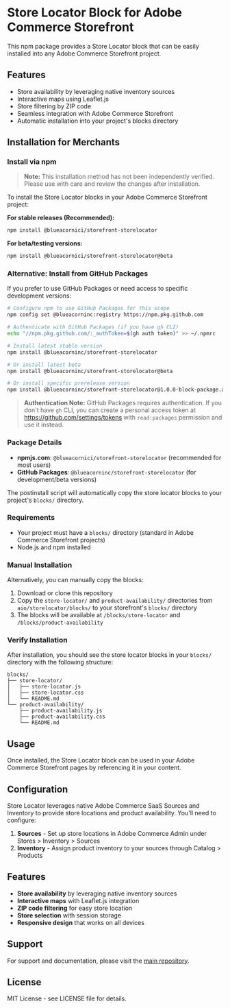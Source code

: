 # Store Locator Block for Adobe Commerce Storefront

This npm package provides a Store Locator block that can be easily installed into any Adobe Commerce Storefront project.

## Features

- Store availability by leveraging native inventory sources
- Interactive maps using Leaflet.js
- Store filtering by ZIP code
- Seamless integration with Adobe Commerce Storefront
- Automatic installation into your project's blocks directory

## Installation for Merchants

### Install via npm

> **Note:** This installation method has not been independently verified. Please use with care and review the changes after installation.

To install the Store Locator blocks in your Adobe Commerce Storefront project:

**For stable releases (Recommended):**

```bash
npm install @blueacornici/storefront-storelocator
```

**For beta/testing versions:**

```bash
npm install @blueacornici/storefront-storelocator@beta
```

### Alternative: Install from GitHub Packages

If you prefer to use GitHub Packages or need access to specific development versions:

```bash
# Configure npm to use GitHub Packages for this scope
npm config set @blueacorninc:registry https://npm.pkg.github.com

# Authenticate with GitHub Packages (if you have gh CLI)
echo "//npm.pkg.github.com/:_authToken=$(gh auth token)" >> ~/.npmrc

# Install latest stable version
npm install @blueacorninc/storefront-storelocator

# Or install latest beta
npm install @blueacorninc/storefront-storelocator@beta

# Or install specific prerelease version
npm install @blueacorninc/storefront-storelocator@1.0.0-block-package.abc1234
```

> **Authentication Note:** GitHub Packages requires authentication. If you don't have `gh` CLI, you can create a personal access token at https://github.com/settings/tokens with `read:packages` permission and use it instead.

### Package Details

- **npmjs.com**: `@blueacornici/storefront-storelocator` (recommended for most users)
- **GitHub Packages**: `@blueacorninc/storefront-storelocator` (for development/beta versions)

The postinstall script will automatically copy the store locator blocks to your project's `blocks/` directory.

### Requirements

- Your project must have a `blocks/` directory (standard in Adobe Commerce Storefront projects)
- Node.js and npm installed

### Manual Installation

Alternatively, you can manually copy the blocks:

1. Download or clone this repository
2. Copy the `store-locator/` and `product-availability/` directories from `aio/storelocator/blocks/` to your storefront's `blocks/` directory
3. The blocks will be available at `/blocks/store-locator` and `/blocks/product-availability`

### Verify Installation

After installation, you should see the store locator blocks in your `blocks/` directory with the following structure:

```
blocks/
├── store-locator/
│   ├── store-locator.js
│   ├── store-locator.css
│   └── README.md
└── product-availability/
    ├── product-availability.js
    ├── product-availability.css
    └── README.md
```

## Usage

Once installed, the Store Locator block can be used in your Adobe Commerce Storefront pages by referencing it in your content.

## Configuration

Store Locator leverages native Adobe Commerce SaaS Sources and Inventory to provide store locations and product availability. You'll need to configure:

1. **Sources** - Set up store locations in Adobe Commerce Admin under Stores > Inventory > Sources
2. **Inventory** - Assign product inventory to your sources through Catalog > Products

## Features

- **Store availability** by leveraging native inventory sources
- **Interactive maps** with Leaflet.js integration
- **ZIP code filtering** for easy store location
- **Store selection** with session storage
- **Responsive design** that works on all devices

## Support

For support and documentation, please visit the [main repository](https://github.com/BlueAcornInc/storefront).

## License

MIT License - see LICENSE file for details.
